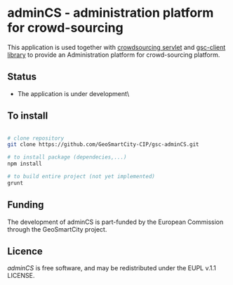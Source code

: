 # adminCS - administration platform for crowd-sourcing
This application is used together with [crowdsourcing servlet](https://github.com/GeoSmartCity-CIP/crowd-sourcing) 
and [gsc-client library](https://github.com/GeoSmartCity-CIP/gsc-client) to provide an Administration platform for crowd-sourcing platform.

## Status
* The application is under development\

## To install
```bash

# clone repository
git clone https://github.com/GeoSmartCity-CIP/gsc-adminCS.git

# to install package (dependecies,...)
npm install

# to build entire project (not yet implemented)
grunt

```
## Funding
The development of adminCS is part-funded by the European Commission through the GeoSmartCity project.

## Licence 
*adminCS* is free software, and may be redistributed under the EUPL v.1.1 LICENSE.
